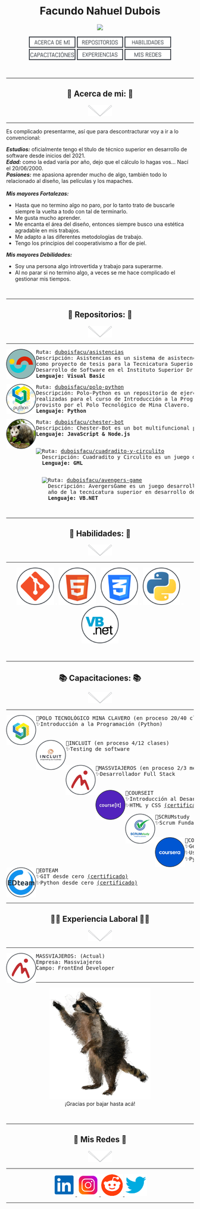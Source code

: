 <h1 align="center">Facundo Nahuel Dubois</h1>

<p align="center">
<a href="#"> <img height=150px src="README.resources/t_me.png"/></a>
</p>

<p align="center">
<a href="#yo"> <img height=30px src="README.resources/h_about.png"/></a>
<a href="#repositorios"> <img height=30px src="README.resources/h_repositorios.png"/></a>
<a href="#habilidades"> <img height=30px src="README.resources/h_habilidades.png"/></a>
<a href="#capacitaciones"> <img height=30px src="README.resources/h_capacitaciones.png"/></a>
<a href="#trabajos"> <img height=30px src="README.resources/h_experiencia.png"/></a>
<a href="#redes"> <img height=30px src="README.resources/h_redes.png"/></a>

</p>

<a id="yo"> </a>
<br>


-----------------------------------------------------------
<h2  font-size="75px" align="center">🦝 Acerca de mi: 🦝</h2>
<p align="center">
<a href="#yo"> <img height=30px src="README.resources/s_arrow.png"/></a>
</p>

-----------------------------------------------------------
Es complicado presentarme, así que para descontracturar voy a ir a lo convencional: <br>

___Estudios:___ oficialmente tengo el título de técnico superior en desarrollo de software desde inicios del 2021. <br>
___Edad:___ como la edad varía por año, dejo que el cálculo lo hagas vos... Nací el 20/06/2000. <br>
___Pasiones:___ me apasiona aprender mucho de algo, también todo lo relacionado al diseño, las películas y los mapaches. <br>
<br>
___Mis mayores Fortalezas:___ <br>
- Hasta que no termino algo no paro, por lo tanto trato de buscarle siempre la vuelta a todo con tal de terminarlo.
- Me gusta mucho aprender.
- Me encanta el área del diseño, entonces siempre busco una estética agradable en mis trabajos.
- Me adapto a las diferentes metodologías de trabajo.
- Tengo los principios del cooperativismo a flor de piel. 

___Mis mayores Debilidades:___ <br>
- Soy una persona algo introvertida y trabajo para superarme.
- Al no parar si no termino algo, a veces se me hace complicado el gestionar mis tiempos.


<a id="repositorios"> </a>
<br>


-----------------------------------------------------------
<h2 id="repositorios" font-size="75px" align="center">📁 Repositorios: 📁</h2>
<p align="center">
<a href="#repositorios"> <img height=30px src="README.resources/s_arrow.png"/></a>
</p>

-----------------------------------------------------------
<a href="https://github.com/duboisfacu/asistencias">
<img align="left" height=80px src="README.resources/r_asis.png"/>
</a>
<pre>
Ruta: <a href="https://github.com/duboisfacu/asistencias">duboisfacu/asistencias</a>
Descripción: Asistencias es un sistema de asistecncias desarrollado 
como proyecto de tesis para la Tecnicatura Superior en 
Desarrollo de Software en el Instituto Superior Dr. Carlos María Carena.
<strong>Lenguaje: Visual Basic</strong>
</pre>
<a href="https://github.com/duboisfacu/polo-python">
<img align="left" height=80px src="README.resources/r_polo.png"/>
</a>
<pre>
Ruta: <a href="https://github.com/duboisfacu/polo-python">duboisfacu/polo-python</a>
Descripción: Polo-Python es un repositorio de ejercicios y actividades 
realizadas para el curso de Introducción a la Programación con Python 
provisto por el Polo Tecnológico de Mina Clavero.
<strong>Lenguaje: Python</strong>
</pre>
<a href="https://github.com/duboisfacu/chester-bot">
<img align="left" height=80px src="README.resources/r_chester.png"/>
</a>
<pre>
Ruta: <a href="https://github.com/duboisfacu/chester-bot">duboisfacu/chester-bot</a>
Descripción: Chester-Bot es un bot multifuncional para la plataforma Discord. 
<strong>Lenguaje: JavaScript & Node.js</strong>
‎
</pre>
<a href="https://github.com/duboisfacu/cuadradito-y-circulito">
<img align="left" height=80px src="README.resources/r_cyc.png"/>
</a>
<pre>
Ruta: <a href="https://github.com/duboisfacu/cuadradito-y-circulito">duboisfacu/cuadradito-y-circulito</a>
Descripción: Cuadradito y Circulito es un juego desarrollado en GameMaker Studio 2.
<strong>Lenguaje: GML</strong>
‎
</pre>

</pre>
<a href="https://github.com/duboisfacu/avengers-game">
<img align="left" height=80px src="README.resources/r_avengers.png"/>
</a>
<pre>
Ruta: <a href="https://github.com/duboisfacu/avengers-game">duboisfacu/avengers-game</a>
Descripción: AvergersGame es un juego desarrollado en VB.NET en segundo 
año de la tecnicatura superior en desarrollo de software.
<strong>Lenguaje: VB.NET</strong>
</pre>

<a id="habilidads"> </a>
<br>



-----------------------------------------------------------
<h2 id="habilidades" font-size="75px" align="center">🧰 Habilidades: 🧰</h2>
<p align="center">
<a href="#habilidades"> <img height=30px src="README.resources/s_arrow.png"/></a>
</p>

-----------------------------------------------------------

<p align="center">
<img height=100px src="README.resources/sk_git.png"/>
<img height=5px src="README.resources/transparent.png"/>
<img height=100px src="README.resources/sk_html.png"/>
<img height=5px src="README.resources/transparent.png"/>
<img height=100px src="README.resources/sk_css.png"/>
<img height=5px src="README.resources/transparent.png"/>
<img height=100px src="README.resources/sk_py.png"/>
<img height=5px src="README.resources/transparent.png"/>
<img height=100px src="README.resources/sk_vb.png"/>
</p>

<a id="capacitaciones"> </a>
<br>

-----------------------------------------------------------

<h2 font-size="75px" align="center">📚 Capacitaciones: 📚</h2>

<p align="center">
<a href="#capacitaciones"> <img height=30px src="README.resources/s_arrow.png"/></a>
</p>

-----------------------------------------------------------

<a href="https://minaclavero.polotecnologico.ar/">
<img align="left" height=80px src="README.resources/i_polo.png"/>
</a>

<pre>
🌟POLO TECNOLÓGICO MINA CLAVERO (en proceso 20/40 clases)
✨Introducción a la Programación (Python) 
ㅤ
</pre>
<a href="https://incluit.com/">
<img align="left" height=80px src="README.resources/i_incluit.png"/>
</a>

<pre>
🌟INCLUIT (en proceso 4/12 clases)
✨Testing de software 
ㅤ
</pre>

<a href="https://massviajeros.com/">
<img align="left" height=80px src="README.resources/i_mass.png"/>
</a>

<pre>
🌟MASSVIAJEROS (en proceso 2/3 meses)
✨Desarrollador Full Stack 
ㅤ
</pre>
 
<a href="https://courseit.io/">
<img align="left" height=80px src="README.resources/i_courseit.png"/>
</a>
 
<pre>
🌟COURSEIT
✨Introducción al Desarrollo Web <a href="README.resources/certificados/Courseit - Introducción al Desarrollo Web.pdf">(certificado)</a>
✨HTML y CSS <a href="README.resources/certificados/Courseit - HTML y CSS.pdf">(certificado)</a>
</pre>
 
<a href="https://www.scrumstudy.com/">
<img align="left" height=80px src="README.resources/i_scrum.png"/>
</a>

<pre>
🌟SCRUMstudy
✨Scrum Fundamentals Certified (SFC™) <a href="README.resources/certificados/SCRUMstudy - Scrum Fundamentals Cerified.pdf">(certificado)</a>

</pre>
 
<a href="https://www.coursera.org/">
<img align="left" height=80px src="README.resources/i_coursera.png"/>
</a>
 
<pre>
🌟COURSERA
✨Getting Started with Python <a href="README.resources/certificados/Coursera - Phyton From Everybody.pdf">(certificado)</a>
✨Using Python to Access Web Data <a href="README.resources/certificados/Coursera - Phyton From Everybody 3.pdf">(certificado)</a>
✨Python Data Structures <a href="README.resources/certificados/Coursera - Phyton From Everybody 2.pdf">(certificado)</a>
</pre>
 
<a href="https://ed.team/">
<img align="left" height=80px src="README.resources/i_edteam.png"/>
</a>
 
<pre>
🌟EDTEAM
✨GIT desde cero <a href="README.resources/certificados/Edteam - GIT desde cero .pdf">(certificado)</a>
✨Python desde cero <a href="README.resources/certificados/Edteam - Python desde cero.pdf">(certificado)</a>
</pre>

<a id="trabajos"> </a>
<br>

-----------------------------------------------------------
<h2 font-size="75px" align="center">👨‍💻 Experiencia Laboral 👨‍💻</h2>

<p align="center">
<a href="#trabajos"> <img height=30px src="README.resources/s_arrow.png"/></a>
</p>

-----------------------------------------------------------
<img align="left" height=80px src="README.resources/i_mass.png"/>

<pre>
MASSVIAJEROS: (Actual)
Empresa: Massviajeros 
Campo: FrontEnd Developer

</pre>

-----------------------------------------------------------
<p align="center">
<a id="mapache" href="https://user-images.githubusercontent.com/66006741/123548950-5bea7100-d73d-11eb-8275-2b3dfb192c94.png"> <img height=300px src="README.resources/g_raccoon.gif"/></a>
<br>
¡Gracias por bajar hasta acá!
</p>
 
<a id="redes"></a> 
<br>


-----------------------------------------------------------


<h2 align="center">📱 Mis Redes 📱</h2>
 
 <p align="center">
<a  href="#redes"> <img height=30px src="README.resources/s_arrow.png"/></a>
</p>

 -----------------------------------------------------------
 

<center>
<p id="redes" align="center">
<a href="https://www.linkedin.com/in/duboisfacu/" target="_blank">
  <img src="README.resources/lkn.png" height=60px>
</a>
<a href="https://www.instagram.com/duboisfacu/" target="_blank">
  <img src="README.resources/ig.png" height=60px>
</a>
<a href="https://www.reddit.com/user/duboisfacu" target="_blank">
<img src="README.resources/rddt.png" height=60px>
</a>
<a href="https://twitter.com/duboisfacu" target="_blank">
<img src="README.resources/twt.png" height=60px>
</a>
  </p>
</center>

 -----------------------------------------------------------
